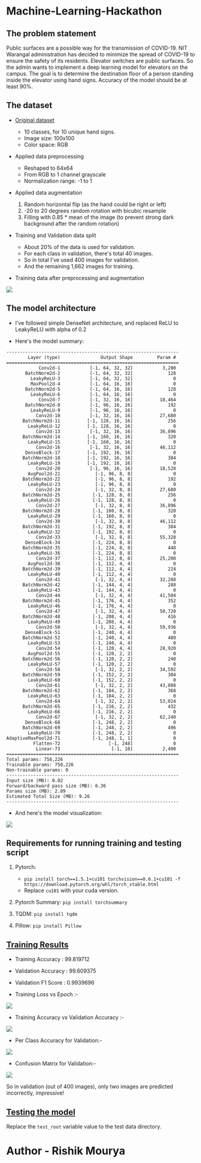 # Machine-Learning-Hackathon

## The problem statement

Public surfaces are a possible way for the transmission of COVID-19. NIT Warangal
administration has decided to minimize the spread of COVID-19 to ensure the safety of its
residents. Elevator switches are public surfaces. So the admin wants to implement a deep
learning model for elevators on the campus. The goal is to determine the destination floor
of a person standing inside the elevator using hand signs. Accuracy of the model should be
at least 90%.

## The dataset

- [Original dataset](https://github.com/ardamavi/Sign-Language-Digits-Dataset)
    - 10 classes, for 10 unique hand signs.
	- Image size: 100x100
	- Color space: RGB

- Applied data preprocessing
    - Reshaped to 64x64
    - From RGB to 1 channel grayscale
    - Normalization range: -1 to 1

- Applied data augmentation
    1. Random horizontal flip (as the hand could be right or left)
    2. -20 to 20 degrees random rotation with bicubic resample
    3. Filling with 0.85 * mean of the image (to prevent strong dark background after the random rotation)

- Training and Validation data split
	- About 20% of the data is used for validation.
	- For each class in validation, there's total 40 images.
	- So in total I've used 400 images for validation.
	- And the remaining 1,662 images for training.

- Training data after preprocessing and augmentation

<img src="./images/sample-training-images.png">

## The model architecture

- I've followed simple DenseNet architecture, and replaced ReLU to LeakyReLU with alpha of 0.2

- Here's the model summary:

```
----------------------------------------------------------------
        Layer (type)               Output Shape         Param #
================================================================
            Conv2d-1           [-1, 64, 32, 32]           3,200
       BatchNorm2d-2           [-1, 64, 32, 32]             128
         LeakyReLU-3           [-1, 64, 32, 32]               0
         MaxPool2d-4           [-1, 64, 16, 16]               0
       BatchNorm2d-5           [-1, 64, 16, 16]             128
         LeakyReLU-6           [-1, 64, 16, 16]               0
            Conv2d-7           [-1, 32, 16, 16]          18,464
       BatchNorm2d-8           [-1, 96, 16, 16]             192
         LeakyReLU-9           [-1, 96, 16, 16]               0
           Conv2d-10           [-1, 32, 16, 16]          27,680
      BatchNorm2d-11          [-1, 128, 16, 16]             256
        LeakyReLU-12          [-1, 128, 16, 16]               0
           Conv2d-13           [-1, 32, 16, 16]          36,896
      BatchNorm2d-14          [-1, 160, 16, 16]             320
        LeakyReLU-15          [-1, 160, 16, 16]               0
           Conv2d-16           [-1, 32, 16, 16]          46,112
       DenseBlock-17          [-1, 192, 16, 16]               0
      BatchNorm2d-18          [-1, 192, 16, 16]             384
        LeakyReLU-19          [-1, 192, 16, 16]               0
           Conv2d-20           [-1, 96, 16, 16]          18,528
        AvgPool2d-21             [-1, 96, 8, 8]               0
      BatchNorm2d-22             [-1, 96, 8, 8]             192
        LeakyReLU-23             [-1, 96, 8, 8]               0
           Conv2d-24             [-1, 32, 8, 8]          27,680
      BatchNorm2d-25            [-1, 128, 8, 8]             256
        LeakyReLU-26            [-1, 128, 8, 8]               0
           Conv2d-27             [-1, 32, 8, 8]          36,896
      BatchNorm2d-28            [-1, 160, 8, 8]             320
        LeakyReLU-29            [-1, 160, 8, 8]               0
           Conv2d-30             [-1, 32, 8, 8]          46,112
      BatchNorm2d-31            [-1, 192, 8, 8]             384
        LeakyReLU-32            [-1, 192, 8, 8]               0
           Conv2d-33             [-1, 32, 8, 8]          55,328
       DenseBlock-34            [-1, 224, 8, 8]               0
      BatchNorm2d-35            [-1, 224, 8, 8]             448
        LeakyReLU-36            [-1, 224, 8, 8]               0
           Conv2d-37            [-1, 112, 8, 8]          25,200
        AvgPool2d-38            [-1, 112, 4, 4]               0
      BatchNorm2d-39            [-1, 112, 4, 4]             224
        LeakyReLU-40            [-1, 112, 4, 4]               0
           Conv2d-41             [-1, 32, 4, 4]          32,288
      BatchNorm2d-42            [-1, 144, 4, 4]             288
        LeakyReLU-43            [-1, 144, 4, 4]               0
           Conv2d-44             [-1, 32, 4, 4]          41,504
      BatchNorm2d-45            [-1, 176, 4, 4]             352
        LeakyReLU-46            [-1, 176, 4, 4]               0
           Conv2d-47             [-1, 32, 4, 4]          50,720
      BatchNorm2d-48            [-1, 208, 4, 4]             416
        LeakyReLU-49            [-1, 208, 4, 4]               0
           Conv2d-50             [-1, 32, 4, 4]          59,936
       DenseBlock-51            [-1, 240, 4, 4]               0
      BatchNorm2d-52            [-1, 240, 4, 4]             480
        LeakyReLU-53            [-1, 240, 4, 4]               0
           Conv2d-54            [-1, 120, 4, 4]          28,920
        AvgPool2d-55            [-1, 120, 2, 2]               0
      BatchNorm2d-56            [-1, 120, 2, 2]             240
        LeakyReLU-57            [-1, 120, 2, 2]               0
           Conv2d-58             [-1, 32, 2, 2]          34,592
      BatchNorm2d-59            [-1, 152, 2, 2]             304
        LeakyReLU-60            [-1, 152, 2, 2]               0
           Conv2d-61             [-1, 32, 2, 2]          43,808
      BatchNorm2d-62            [-1, 184, 2, 2]             368
        LeakyReLU-63            [-1, 184, 2, 2]               0
           Conv2d-64             [-1, 32, 2, 2]          53,024
      BatchNorm2d-65            [-1, 216, 2, 2]             432
        LeakyReLU-66            [-1, 216, 2, 2]               0
           Conv2d-67             [-1, 32, 2, 2]          62,240
       DenseBlock-68            [-1, 248, 2, 2]               0
      BatchNorm2d-69            [-1, 248, 2, 2]             496
        LeakyReLU-70            [-1, 248, 2, 2]               0
AdaptiveMaxPool2d-71            [-1, 248, 1, 1]               0
          Flatten-72                  [-1, 248]               0
           Linear-73                   [-1, 10]           2,490
================================================================
Total params: 758,226
Trainable params: 758,226
Non-trainable params: 0
----------------------------------------------------------------
Input size (MB): 0.02
Forward/backward pass size (MB): 6.36
Params size (MB): 2.89
Estimated Total Size (MB): 9.26
----------------------------------------------------------------
```

- And here's the model visualization:

<img src="./images/model.svg">

## Requirements for running training and testing script

1. Pytorch:
    - `pip install torch==1.5.1+cu101 torchvision==0.6.1+cu101 -f https://download.pytorch.org/whl/torch_stable.html`
    - Replace `cu101` with your cuda version.

2. Pytorch Summary:
    `pip install torchsummary`

3. TQDM:
    `pip install tqdm`

4. Pillow:
    `pip install Pillow`


## [Training Results](training.ipynb)

- Training Accuracy   : 99.819712
- Validation Accuracy : 99.609375
- Validation F1 Score : 0.9939696

- Training Loss vs Epoch :-
<img src="./images/training-loss.png">

- Training Accuracy vs Validation Accuracy :-
<img src="./images/accuracy-comparision.png">

- Per Class Accuracy for Validation:-
<img src="./images/validation-per-class-accuracy.png">

- Confusion Matrix for Validation:-
<img src="./images/validation-confusion-matrix.png">

So in validation (out of 400 images), only two images are predicted incorrectly, impressive!

## [Testing the model](testing.ipynb)

Replace the `test_root` variable value to the test data directory.

# Author - __Rishik Mourya__